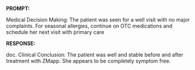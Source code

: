 **PROMPT:**

Medical Decision Making: The patient was seen for a well visit with no major complaints. For seasonal allergies, continue on OTC medications and schedule her next visit with primary care

**RESPONSE:**

  doc.  Clinical Conclusion: The patient was well and stable before and after treatment with ZMapp. She appears to be completely symptom free.